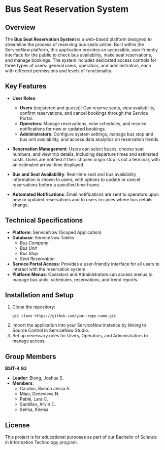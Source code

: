 # Bus Seat Reservation System

## Overview
The **Bus Seat Reservation System** is a web-based platform designed to streamline the process of reserving bus seats online. Built within the ServiceNow platform, this application provides an accessible, user-friendly interface for the public to check bus availability, make seat reservations, and manage bookings. The system includes dedicated access controls for three types of users: general users, operators, and administrators, each with different permissions and levels of functionality. 

## Key Features
- **User Roles**: 
  - **Users** (registered and guests): Can reserve seats, view availability, confirm reservations, and cancel bookings through the Service Portal.
  - **Operators**: Manage reservations, view schedules, and receive notifications for new or updated bookings.
  - **Administrators**: Configure system settings, manage bus stop and bus unit availability, and access data analytics on reservation trends.
  
- **Reservation Management**: Users can select buses, choose seat numbers, and view trip details, including departure times and estimated costs. Users are notified if their chosen origin stop is not a terminal, with an estimated arrival time displayed.

- **Bus and Seat Availability**: Real-time seat and bus availability information is shown to users, with options to update or cancel reservations before a specified time frame.

- **Automated Notifications**: Email notifications are sent to operators upon new or updated reservations and to users in cases where bus details change.

## Technical Specifications
- **Platform**: ServiceNow (Scoped Application)
- **Database**: ServiceNow Tables
  - *Bus Company*
  - *Bus Unit*
  - *Bus Stop*
  - *Seat Reservation*
- **Service Portal Access**: Provides a user-friendly interface for all users to interact with the reservation system.
- **Platform Menus**: Operators and Administrators can access menus to manage bus units, schedules, reservations, and trend reports.

## Installation and Setup
1. Clone the repository:
   ```
   git clone https://github.com/your-repo-name.git
   ```
2. Import the application into your ServiceNow instance by linking to Source Control in ServiceNow Studio.
3. Set up necessary roles for Users, Operators, and Administrators to manage access.

## Group Members

**BSIT-4 G3**

- **Leader**: Biong, Joshua S.
- **Members**:
  - Carabio, Bianca Jessa A.
  - Miao, Genevieve N.
  - Pable, Lara C.
  - Santillan, Arvin C.
  - Selma, Kheisa

## License
This project is for educational purposes as part of our Bachelor of Science in Information Technology program.
